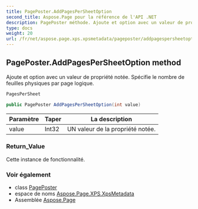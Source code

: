 ```yaml
---
title: PagePoster.AddPagesPerSheetOption
second_title: Aspose.Page pour la référence de l'API .NET
description: PagePoster méthode. Ajoute et option avec un valeur de propriété notée. Spécifie le nombre de feuilles physiques par page logique.
type: docs
weight: 20
url: /fr/net/aspose.page.xps.xpsmetadata/pageposter/addpagespersheetoption/
---
```

## PagePoster.AddPagesPerSheetOption method

Ajoute et option avec un valeur de propriété notée. Spécifie le nombre de feuilles physiques par page logique.

```csharp
PagesPerSheet
```

```csharp
public PagePoster AddPagesPerSheetOption(int value)
```

| Paramètre | Taper | La description |
| --- | --- | --- |
| value | Int32 | UN valeur de la propriété notée. |

### Return_Value

Cette instance de fonctionnalité.

### Voir également

* class [PagePoster](../)
* espace de noms [Aspose.Page.XPS.XpsMetadata](../../pageposter/)
* Assemblée [Aspose.Page](../../../)



